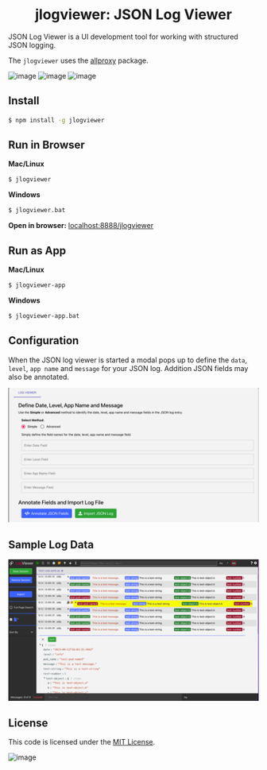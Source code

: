 <h1 align="center" style="border-bottom: none;">jlogviewer: JSON Log Viewer</h1>
JSON Log Viewer is a UI development tool for working with structured JSON logging.
<p>

The `jlogviewer` uses the [allproxy](https://github.com/allproxy/allproxy) package.
<p>

![image](https://img.shields.io/badge/mac%20os-000000?style=for-the-badge&logo=apple&logoColor=white)
![image](https://img.shields.io/badge/Linux-FCC624?style=for-the-badge&logo=linux&logoColor=black)
![image](https://img.shields.io/badge/Windows-0078D6?style=for-the-badge&logo=windows&logoColor=white)

## Install

```sh
$ npm install -g jlogviewer
```

## Run in Browser
**Mac/Linux**
```sh
$ jlogviewer
```

**Windows**
```sh
$ jlogviewer.bat
```

**Open in browser:**
[localhost:8888/jlogviewer](http://localhost:8888/jlogviewer)


## Run as App
**Mac/Linux**
```sh
$ jlogviewer-app
```

**Windows**
```sh
$ jlogviewer-app.bat
```

## Configuration
When the JSON log viewer is started a modal pops up to define the `data`, `level`, `app name` and `message` for your JSON log.  Addition JSON fields may also be annotated.

![Alt text](image.png)

## Sample Log Data

![Alt text](image-2.png)

## License

This code is licensed under the [MIT License](https://opensource.org/licenses/MIT).

![image](https://img.shields.io/badge/Node.js-43853D?style=for-the-badge&logo=node.js&logoColor=white)

